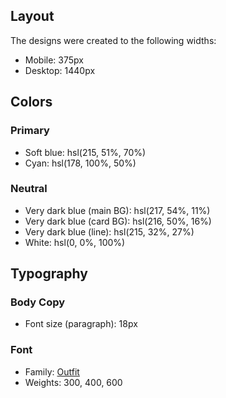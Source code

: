 ## Layout

The designs were created to the following widths:

-   Mobile: 375px
-   Desktop: 1440px

## Colors

### Primary

-   Soft blue: hsl(215, 51%, 70%)
-   Cyan: hsl(178, 100%, 50%)

### Neutral

-   Very dark blue (main BG): hsl(217, 54%, 11%)
-   Very dark blue (card BG): hsl(216, 50%, 16%)
-   Very dark blue (line): hsl(215, 32%, 27%)
-   White: hsl(0, 0%, 100%)

## Typography

### Body Copy

-   Font size (paragraph): 18px

### Font

-   Family: [Outfit](https://fonts.google.com/specimen/Outfit)
-   Weights: 300, 400, 600
